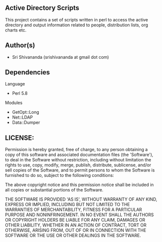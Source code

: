 Active Directory Scripts
------------------------

This project contains a set of scripts written in perl to access the active directory and output information related to people, distribution lists, org charts etc.

Author(s)
---------
* Sri Shivananda (srishivananda at gmail dot com)

Dependencies
------------

Language
* Perl 5.8

Modules
* GetOpt::Long
* Net::LDAP
* Data::Dumper 

LICENSE:
--------

Permission is hereby granted, free of charge, to any person obtaining
a copy of this software and associated documentation files (the
'Software'), to deal in the Software without restriction, including
without limitation the rights to use, copy, modify, merge, publish,
distribute, sublicense, and/or sell copies of the Software, and to
permit persons to whom the Software is furnished to do so, subject to
the following conditions:

The above copyright notice and this permission notice shall be
included in all copies or substantial portions of the Software.

THE SOFTWARE IS PROVIDED 'AS IS', WITHOUT WARRANTY OF ANY KIND,
EXPRESS OR IMPLIED, INCLUDING BUT NOT LIMITED TO THE WARRANTIES OF
MERCHANTABILITY, FITNESS FOR A PARTICULAR PURPOSE AND NONINFRINGEMENT.
IN NO EVENT SHALL THE AUTHORS OR COPYRIGHT HOLDERS BE LIABLE FOR ANY
CLAIM, DAMAGES OR OTHER LIABILITY, WHETHER IN AN ACTION OF CONTRACT,
TORT OR OTHERWISE, ARISING FROM, OUT OF OR IN CONNECTION WITH THE
SOFTWARE OR THE USE OR OTHER DEALINGS IN THE SOFTWARE.


